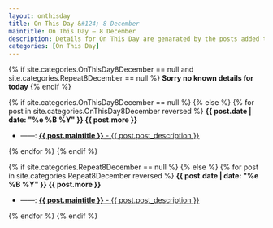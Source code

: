```yaml
---
layout: onthisday
title: On This Day &#124; 8 December
maintitle: On This Day — 8 December
description: Details for On This Day are genarated by the posts added to the website so the content is subject to changes/updates over time.
categories: [On This Day]
---
```


{% if site.categories.OnThisDay8December == null and site.categories.Repeat8December == null %}
<strong>Sorry no known details for today</strong>
{% endif %}

{% if site.categories.OnThisDay8December == null %}
{% else %}
{% for post in site.categories.OnThisDay8December reversed %}
<strong>{{ post.date | date: "%e %B %Y" }} {{ post.more }}</strong>
<ul>
<li> ——: <a href="{{ post.url }}"><strong>{{ post.maintitle }}</strong> - {{ post.post_description }}</a></li>
</ul>
{% endfor %}
{% endif %}

{% if site.categories.Repeat8December == null %}
{% else %}
{% for post in site.categories.Repeat8December reversed %}
<strong>{{ post.date | date: "%e %B %Y" }} {{ post.more }}</strong>
<ul>
<li> ——: <a href="{{ post.url }}"><strong>{{ post.maintitle }}</strong> - {{ post.post_description }}</a></li>
</ul>
{% endfor %}
{% endif %}
